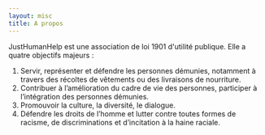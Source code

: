 ```yaml
---
layout: misc
title: A propos
---
```


JustHumanHelp est une association de loi 1901 d'utilité publique. Elle a quatre objectifs majeurs :
1. Servir, représenter et défendre les personnes démunies, notamment à travers des récoltes de
vêtements ou des livraisons de nourriture.
2. Contribuer à l’amélioration du cadre de vie des personnes, participer à l’intégration des personnes
démunies.
3. Promouvoir la culture, la diversité, le dialogue.
4. Défendre les droits de l’homme et lutter contre toutes formes de racisme, de discriminations et
d’incitation à la haine raciale.

